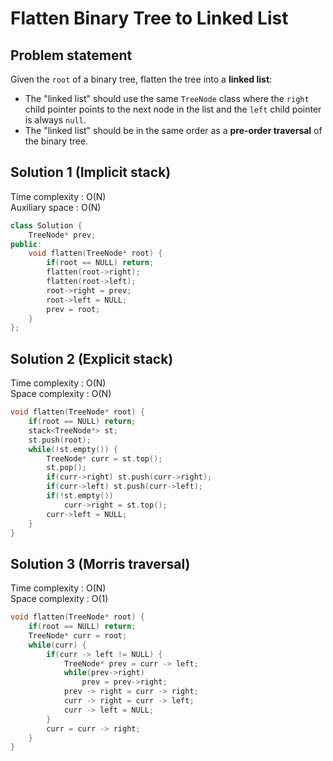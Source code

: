 # Flatten Binary Tree to Linked List

## Problem statement

Given the `root` of a binary tree, flatten the tree into a **linked list**:

- The "linked list" should use the same `TreeNode` class where the `right` child pointer points to the next node in the list and the `left` child pointer is always `null`.
- The "linked list" should be in the same order as a **pre-order traversal** of the binary tree.

## Solution 1 (Implicit stack)

Time complexity : O(N)  
Auxiliary space : O(N)

```cpp
class Solution {
    TreeNode* prev;
public:
    void flatten(TreeNode* root) {
        if(root == NULL) return;
        flatten(root->right);
        flatten(root->left);
        root->right = prev;
        root->left = NULL;
        prev = root;
    }
};
```

## Solution 2 (Explicit stack)

Time complexity : O(N)  
Space complexity : O(N)

```cpp
void flatten(TreeNode* root) {
    if(root == NULL) return;
    stack<TreeNode*> st;
    st.push(root);
    while(!st.empty()) {
        TreeNode* curr = st.top();
        st.pop();
        if(curr->right) st.push(curr->right);
        if(curr->left) st.push(curr->left);
        if(!st.empty())
            curr->right = st.top();
        curr->left = NULL;
    }
}
```

## Solution 3 (Morris traversal)

Time complexity : O(N)  
Space complexity : O(1)

```cpp
void flatten(TreeNode* root) {
    if(root == NULL) return;
    TreeNode* curr = root;
    while(curr) {
        if(curr -> left != NULL) {
            TreeNode* prev = curr -> left;
            while(prev->right)
                prev = prev->right;
            prev -> right = curr -> right;
            curr -> right = curr -> left;
            curr -> left = NULL;
        }
        curr = curr -> right;
    }
}
```
